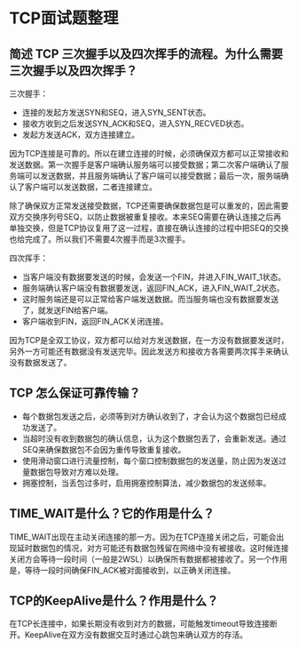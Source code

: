 # TCP面试题整理

## 简述 TCP 三次握手以及四次挥手的流程。为什么需要三次握手以及四次挥手？

三次握手：

- 连接的发起方发送SYN和SEQ，进入SYN_SENT状态。
- 接收方收到之后发送SYN_ACK和SEQ，进入SYN_RECVED状态。
- 发起方发送ACK，双方连接建立。

因为TCP连接是可靠的。所以在建立连接的时候，必须确保双方都可以正常接收和发送数据。第一次握手是客户端确认服务端可以接受数据；第二次客户端确认了服务端可以发送数据，并且服务端确认了客户端可以接受数据；最后一次，服务端确认了客户端可以发送数据，二者连接建立。

除了确保双方正常发送接受数据，TCP还需要确保数据包是可以重发的，因此需要双方交换序列号SEQ，以防止数据被重复接收。本来SEQ需要在确认连接之后再单独交换，但是TCP协议复用了这一过程，直接在确认连接的过程中把SEQ的交换也给完成了。所以我们不需要4次握手而是3次握手。

四次挥手：

- 当客户端没有数据要发送的时候，会发送一个FIN，并进入FIN_WAIT_1状态。
- 服务端确认客户端没有数据要发送，返回FIN_ACK，进入FIN_WAIT_2状态。
- 这时服务端还是可以正常给客户端发送数据。而当服务端也没有数据要发送了，就发送FIN给客户端。
- 客户端收到FIN，返回FIN_ACK关闭连接。

因为TCP是全双工协议，双方都可以给对方发送数据，在一方没有数据要发送时，另外一方可能还有数据没有发送完毕。因此发送方和接收方各需要两次挥手来确认没有数据发送了。

## TCP 怎么保证可靠传输？

- 每个数据包发送之后，必须等到对方确认收到了，才会认为这个数据包已经成功发送了。
- 当超时没有收到数据包的确认信息，认为这个数据包丢了，会重新发送。通过SEQ来确保数据包不会因为重传导致重复接收。
- 使用滑动窗口进行流量控制，每个窗口控制数据包的发送量，防止因为发送过量数据包导致对方难以处理。
- 拥塞控制，当丢包过多时，启用拥塞控制算法，减少数据包的发送频率。

## TIME_WAIT是什么？它的作用是什么？

TIME_WAIT出现在主动关闭连接的那一方。因为在TCP连接关闭之后，可能会出现延时数据包的情况，对方可能还有数据包残留在网络中没有被接收。这时候连接关闭方会等待一段时间（一般是2WSL）以确保所有数据都被接收了。另一个作用是，等待一段时间确保FIN_ACK被对面接收到，以正确关闭连接。

## TCP的KeepAlive是什么？作用是什么？

在TCP长连接中，如果长期没有收到对方的数据，可能触发timeout导致连接断开。KeepAlive在双方没有数据交互时通过心跳包来确认双方的存活。